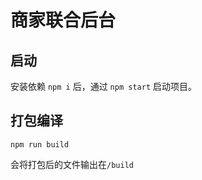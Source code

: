# 商家联合后台

## 启动

安装依赖 `npm i` 后，通过 `npm start` 启动项目。

## 打包编译

`npm run build`

会将打包后的文件输出在`/build`

